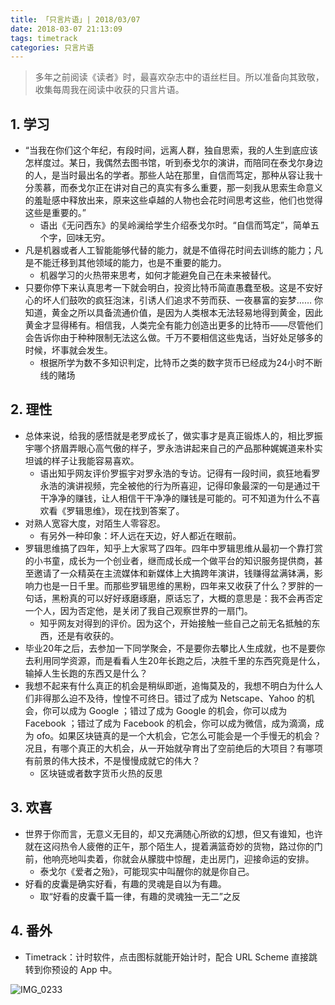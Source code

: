 ```yaml
---
title: 「只言片语」| 2018/03/07
date: 2018-03-07 21:13:09
tags: timetrack
categories: 只言片语
---
```


> 多年之前阅读《读者》时，最喜欢杂志中的语丝栏目。所以准备向其致敬，收集每周我在阅读中收获的只言片语。

## 1. 学习

- “当我在你们这个年纪，有段时间，远离人群，独自思索，我的人生到底应该怎样度过。某日，我偶然去图书馆，听到泰戈尔的演讲，而陪同在泰戈尔身边的人，是当时最出名的学者。那些人站在那里，自信而笃定，那种从容让我十分羡慕，而泰戈尔正在讲对自己的真实有多么重要，那一刻我从思索生命意义的羞耻感中释放出来，原来这些卓越的人物也会花时间思考这些，他们也觉得这些是重要的。”
    - 语出《无问西东》的吴岭澜给学生介绍泰戈尔时。“自信而笃定”，简单五个字，回味无穷。
- 凡是机器或者人工智能能够代替的能力，就是不值得花时间去训练的能力；凡是不能迁移到其他领域的能力，也是不重要的能力。
    - 机器学习的火热带来思考，如何才能避免自己在未来被替代。
- 只要你停下来认真思考一下就会明白，投资比特币简直愚蠢至极。这是不安好心的坏人们鼓吹的疯狂泡沫，引诱人们追求不劳而获、一夜暴富的妄梦…… 你知道，黄金之所以具备流通价值，是因为人类根本无法轻易地得到黄金，因此黄金才显得稀有。相信我，人类完全有能力创造出更多的比特币——尽管他们会告诉你由于种种限制无法这么做。千万不要相信这些鬼话，当好处足够多的时候，坏事就会发生。
    - 根据所学为数不多知识判定，比特币之类的数字货币已经成为24小时不断线的赌场
    
## 2. 理性

- 总体来说，给我的感悟就是老罗成长了，做实事才是真正锻炼人的，相比罗振宇哪个挤眉弄眼心高气傲的样子，罗永浩讲起来自己的产品那种娓娓道来朴实坦诚的样子让我能容易喜欢。
    - 语出知乎网友评价罗振宇对罗永浩的专访。记得有一段时间，疯狂地看罗永浩的演讲视频，完全被他的行为所喜迎，记得印象最深的一句是通过干干净净的赚钱，让人相信干干净净的赚钱是可能的。可不知道为什么不喜欢看《罗辑思维》，现在找到答案了。
- 对熟人宽容大度，对陌生人零容忍。
    - 有另外一种印象：坏人远在天边，好人都近在眼前。
- 罗辑思维搞了四年，知乎上大家骂了四年。四年中罗辑思维从最初一个靠打赏的小书童，成长为一个创业者，继而成长成一个做平台的知识服务提供商，甚至邀请了一众精英在主流媒体和新媒体上大搞跨年演讲，钱赚得盆满钵满，影响力也是一日千里。而那些罗辑思维的黑粉，四年来又收获了什么？罗胖的一句话，黑粉真的可以好好琢磨琢磨，原话忘了，大概的意思是：我不会再否定一个人，因为否定他，是关闭了我自己观察世界的一扇门。
    - 知乎网友对得到的评价。因为这个，开始接触一些自己之前无名抵触的东西，还是有收获的。
- 毕业20年之后，去参加一下同学聚会，不是要你去攀比人生成就，也不是要你去利用同学资源，而是看看人生20年长跑之后，决胜千里的东西究竟是什么，输掉人生长跑的东西又是什么？
- 我想不起来有什么真正的机会是稍纵即逝，追悔莫及的，我想不明白为什么人们非得那么迫不及待，惶惶不可终日。错过了成为 Netscape、Yahoo 的机会，你可以成为 Google ；错过了成为 Google 的机会，你可以成为 Facebook ；错过了成为 Facebook 的机会，你可以成为微信，成为滴滴，成为 ofo。如果区块链真的是一个大机会，它怎么可能会是一个手慢无的机会？况且，有哪个真正的大机会，从一开始就孕育出了空前绝后的大项目？有哪项有前景的伟大技术，不是慢慢成就它的伟大？
    - 区块链或者数字货币火热的反思

## 3. 欢喜

- 世界于你而言，无意义无目的，却又充满随心所欲的幻想，但又有谁知，也许就在这闷热令人疲倦的正午，那个陌生人，提着满篮奇妙的货物，路过你的门前，他响亮地叫卖着，你就会从朦胧中惊醒，走出房门，迎接命运的安排。
    - 泰戈尔《爱者之殆》，可能现实中叫醒你的就是你自己。
- 好看的皮囊是确实好看，有趣的灵魂是自以为有趣。
    - 取“好看的皮囊千篇一律，有趣的灵魂独一无二”之反
    
## 4. 番外

- Timetrack：计时软件，点击图标就能开始计时，配合 URL Scheme 直接跳转到你预设的 App 中。

![IMG_0233](http://media.xiang578.com/IMG_0233.JPG)


